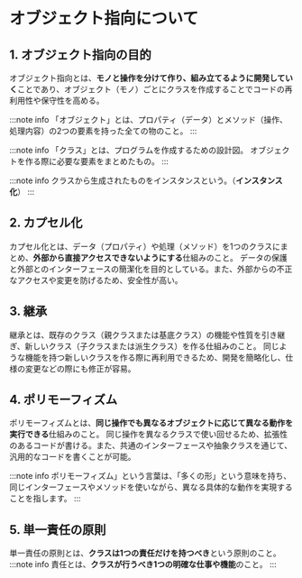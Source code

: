 # オブジェクト指向について

## 1. オブジェクト指向の目的

オブジェクト指向とは、**モノと操作を分けて作り、組み立てるように開発していく**ことであり、オブジェクト（モノ）ごとにクラスを作成することでコードの再利用性や保守性を高める。

:::note info
「オブジェクト」とは、プロパティ（データ）とメソッド（操作、処理内容）の2つの要素を持った全ての物のこと。
:::

:::note info
「クラス」とは、プログラムを作成するための設計図。
オブジェクトを作る際に必要な要素をまとめたもの。
:::

:::note info
クラスから生成されたものをインスタンスという。（**インスタンス化**）
:::

## 2. カプセル化

カプセル化とは、データ（プロパティ）や処理（メソッド）を1つのクラスにまとめ、**外部から直接アクセスできないようにする**仕組みのこと。
データの保護と外部とのインターフェースの簡潔化を目的としている。また、外部からの不正なアクセスや変更を防げるため、安全性が高い。

## 3. 継承

継承とは、既存のクラス（親クラスまたは基底クラス）の機能や性質を引き継ぎ、新しいクラス（子クラスまたは派生クラス）を作る仕組みのこと。
同じような機能を持つ新しいクラスを作る際に再利用できるため、開発を簡略化し、仕様の変更などの際にも修正が容易。

## 4. ポリモーフィズム

ポリモーフィズムとは、**同じ操作でも異なるオブジェクトに応じて異なる動作を実行できる**仕組みのこと。
同じ操作を異なるクラスで使い回せるため、拡張性のあるコードが書ける。また、共通のインターフェースや抽象クラスを通じて、汎用的なコードを書くことが可能。

:::note info
ポリモーフィズム」という言葉は、「多くの形」という意味を持ち、同じインターフェースやメソッドを使いながら、異なる具体的な動作を実現することを指します。
:::

## 5. 単一責任の原則

単一責任の原則とは、**クラスは1つの責任だけを持つべき**という原則のこと。
:::note info
責任とは、**クラスが行うべき1つの明確な仕事や機能**のこと。
:::